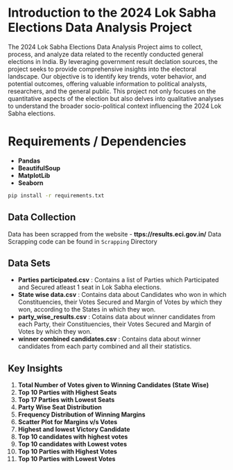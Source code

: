 
# Introduction to the 2024 Lok Sabha Elections Data Analysis Project

The 2024 Lok Sabha Elections Data Analysis Project aims to collect, process, and analyze data related to the recently conducted general elections in India. By leveraging government result declation sources, the project seeks to provide comprehensive insights into the electoral landscape. Our objective is to identify key trends, voter behavior, and potential outcomes, offering valuable information to political analysts, researchers, and the general public. This project not only focuses on the quantitative aspects of the election but also delves into qualitative analyses to understand the broader socio-political context influencing the 2024 Lok Sabha elections.


# Requirements / Dependencies

- **Pandas**
- **BeautifulSoup**
- **MatplotLib**
- **Seaborn**

```bash
pip install -r requirements.txt
```

## Data Collection
Data has been scrapped from the website - **ttps://results.eci.gov.in/**
Data Scrapping code can be found in `Scrapping` Directory


## Data Sets
- **Parties participated.csv** : Contains a list of Parties which Participated and Secured atleast 1 seat in Lok Sabha elections.
- **State wise data.csv** : Contains data about Candidates who won in which Constituencies, their Votes Secured and Margin of Votes by which they won, according to the States in which they won. 
- **party_wise_results.csv** : Cotains data about winner candidates from each Party, their Constituencies, their Votes Secured and Margin of Votes by which they won.
- **winner combined candidates.csv** : Contains data about winner candidates from each party combined and all their statistics.


## Key Insights

1. **Total Number of Votes given to Winning Candidates (State Wise)**
2. **Top 10 Parties with Highest Seats**
3. **Top 17 Parties with Lowest Seats**
4. **Party Wise Seat Distribution**
5. **Frequency Distribution of Winning Margins**
6. **Scatter Plot for Margins v/s Votes**
7. **Highest and lowest Victory Candidate**
8. **Top 10 candidates with highest votes**
9. **Top 10 candidates with Lowest votes**
10. **Top 10 Parties with Highest Votes**
11. **Top 10 Parties with Lowest Votes**

